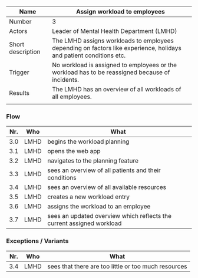 | Name                          | Assign workload to employees                                                                                 |
|-------------------------------|-----------------------------------------------------------------------------------------------------------| 
| Number                        | 3                                                                                                         | 
| Actors                        | Leader of Mental Health Department (LMHD)                                                      | 
| Short description             | The LMHD assigns workloads to employees depending on factors like experience, holidays and patient conditions etc.                                    | 
| Trigger                       | No workload is assigned to employees or the workload has to be reassigned because of incidents.                                          | 
| Results                       | The LMHD has an overview of all workloads of all employees. |              
                                                                                                                                            | 
### Flow

|Nr.|Who|What|
|-|-|-|
|3.0|LMHD|begins the workload planning|
|3.1|LMHD|opens the web app|
|3.2|LMHD|navigates to the planning feature|
|3.3|LMHD|sees an overview of all patients and their conditions|
|3.4|LMHD|sees an overview of all available resources|
|3.5|LMHD|creates a new workload entry|
|3.6|LMHD|assigns the workload to an employee|
|3.7|LMHD|sees an updated overview which reflects the current assigned workload|



### Exceptions / Variants
|Nr.|Who|What|
|-|-|-|
|3.4|LMHD|sees that there are too little or too much resources|